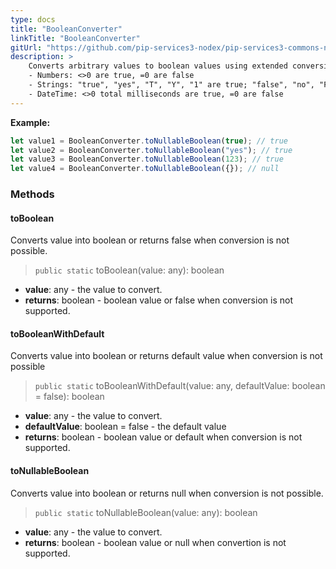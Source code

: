 ```yaml
---
type: docs
title: "BooleanConverter"
linkTitle: "BooleanConverter"
gitUrl: "https://github.com/pip-services3-nodex/pip-services3-commons-nodex"
description: > 
    Converts arbitrary values to boolean values using extended conversion rules:
    - Numbers: <>0 are true, =0 are false
    - Strings: "true", "yes", "T", "Y", "1" are true; "false", "no", "F", "N" are false
    - DateTime: <>0 total milliseconds are true, =0 are false
---
```


**Example:**

```typescript
let value1 = BooleanConverter.toNullableBoolean(true); // true
let value2 = BooleanConverter.toNullableBoolean("yes"); // true
let value3 = BooleanConverter.toNullableBoolean(123); // true
let value4 = BooleanConverter.toNullableBoolean({}); // null

```

### Methods

#### toBoolean
Converts value into boolean or returns false when conversion is not possible.

> `public static` toBoolean(value: any): boolean

- **value**: any - the value to convert.
- **returns**: boolean - boolean value or false when conversion is not supported.

#### toBooleanWithDefault
Converts value into boolean or returns default value when conversion is not possible

> `public static` toBooleanWithDefault(value: any, defaultValue: boolean = false): boolean

- **value**: any - the value to convert.
- **defaultValue**: boolean = false - the default value
- **returns**: boolean - boolean value or default when conversion is not supported.


#### toNullableBoolean
Converts value into boolean or returns null when conversion is not possible.

> `public static` toNullableBoolean(value: any): boolean

- **value**: any - the value to convert.
- **returns**: boolean - boolean value or null when convertion is not supported.